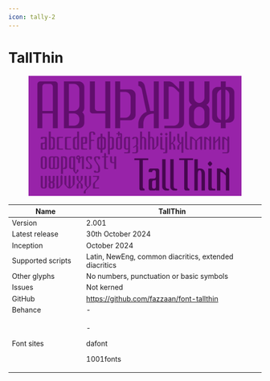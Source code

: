 ```yaml
---
icon: tally-2
---
```


# TallThin

<div data-full-width="false"><figure><img src="../../.gitbook/assets/TallThin Font Cover landscape.svg" alt=""><figcaption></figcaption></figure></div>

<table><thead><tr><th width="185">Name</th><th width="440">TallThin</th></tr></thead><tbody><tr><td>Version</td><td>2.001</td></tr><tr><td>Latest release</td><td>30th October 2024</td></tr><tr><td>Inception</td><td>October 2024</td></tr><tr><td>Supported scripts</td><td>Latin, NewEng, common diacritics, extended diacritics</td></tr><tr><td>Other glyphs</td><td>No numbers, punctuation or basic symbols</td></tr><tr><td>Issues</td><td>Not kerned</td></tr><tr><td>GitHub</td><td><a href="https://github.com/fazzaan/font-tallthin">https://github.com/fazzaan/font-tallthin</a></td></tr><tr><td>Behance</td><td>-</td></tr><tr><td>Font sites</td><td><p> -</p><p>dafont </p><p>1001fonts </p></td></tr></tbody></table>
